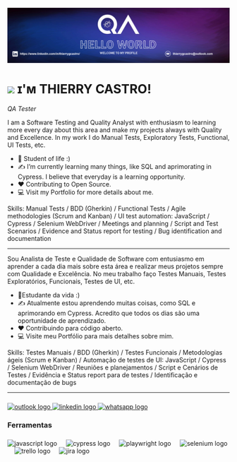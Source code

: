 <!--Banner-->
![QA Tester](https://github.com/thierrycastro/thierrycastro/blob/main/banner%20github.png?raw=true)

<!--Night Owl image-->
<div>
  <img align="right" width="40%" ![Descrição da imagem](https://raw.githubusercontent.com/thierrycastro/thierrycastro/main/alvo_bug.png)>
</div>

<!--Header Name-->
# <img src="https://emojis.slackmojis.com/emojis/images/1531849430/4246/blob-sunglasses.gif?1531849430" width="30"/> ɪ'ᴍ THIERRY CASTRO!
*QA Tester*
<br /> 

<!--Start Intro--> 
I am a Software Testing and Quality Analyst with enthusiasm to learning more every day about  this area and make my projects always with Quality and Excellence. 
In my work I do Manual Tests, Exploratory Tests, Functional, UI Tests, etc.

- 🌱 Student of life :)
- ✍ I’m currently learning many things, like SQL and aprimorating in Cypress. I believe that everyday is a learning opportunity.
- ❤ Contributing to Open Source.
- 💻 Visit my Portfolio for more details about me.

Skills: Manual Tests / BDD (Gherkin) / Functional Tests / Agile methodologies (Scrum and Kanban) / UI test automation: JavaScript / Cypress / Selenium WebDriver / Meetings and planning / Script and Test Scenarios / Evidence and Status report for testing / Bug identification and documentation
<!--End Intro-->

----------------------------------------
Sou Analista de Teste e Qualidade de Software com entusiasmo em aprender a cada dia mais sobre esta área e realizar meus projetos sempre com Qualidade e Excelência. 
No meu trabalho faço Testes Manuais, Testes Exploratórios, Funcionais, Testes de UI, etc.

- 🌱Estudante da vida :)
- ✍ Atualmente estou aprendendo muitas coisas, como SQL e aprimorando em Cypress. Acredito que todos os dias são uma oportunidade de aprendizado.
- ❤ Contribuindo para código aberto.
- 💻 Visite meu Portfólio para mais detalhes sobre mim.

Skills: Testes Manuais / BDD (Gherkin) / Testes Funcionais / Metodologias ágeis (Scrum e Kanban) / Automação de testes de UI: JavaScript / Cypress / Selenium WebDriver / Reuniões e planejamentos / Script e Cenários de Testes / Evidência e Status report para de testes / Identificação e documentação de bugs

----------------------------------------

###

<div align="left">
  <div align="left">
  <a href="mailto:thierrygcastro@outlook.com" target="_blank">
    <img src="https://img.shields.io/static/v1?message=Outlook&logo=outlook&label=&color=white&logoColor=black&labelColor=&style=for-the-badge" height="35" alt="outlook logo"  />
  </a>
  <a href="https://www.linkedin.com/in/thierrygcastro/" target="_blank">
    <img src="https://img.shields.io/static/v1?message=LinkedIn&logo=linkedin&label=&color=0077B5&logoColor=white&labelColor=&style=for-the-badge" height="35" alt="linkedin logo"  />
  </a>
  <a href="https://wa.me/+351931429440" target="_blank">
    <img src="https://img.shields.io/static/v1?message=Whatsapp&logo=whatsapp&label=&color=25D366&logoColor=white&labelColor=&style=for-the-badge" height="35" alt="whatsapp logo"  />
  </a>
</div>

###

<h3 align="left">Ferramentas</h2>

###

<div align="left">
  <img src="https://upload.wikimedia.org/wikipedia/commons/9/99/Unofficial_JavaScript_logo_2.svg" height="30" alt="javascript logo"  />
  <img width="12" />
  <img src="https://www.svgrepo.com/show/353630/cypress.svg" height="30" alt="cypress logo"  />
  <img width="12" />
  <img src="https://upload.wikimedia.org/wikipedia/commons/7/75/Playwright_Logo.svg" height="30" alt="playwright logo"  />
  <img width="12" />
  <img src="https://upload.wikimedia.org/wikipedia/commons/9/9f/Selenium_logo.svg" height="30" alt="selenium logo"  />
  <img width="12" />
  <img src="https://www.svgrepo.com/show/354463/trello.svg" height="30" alt="trello logo"  />
  <img width="12" />
  <img src="https://www.svgrepo.com/show/353935/jira.svg" height="30" alt="jira logo"  />
</div>
